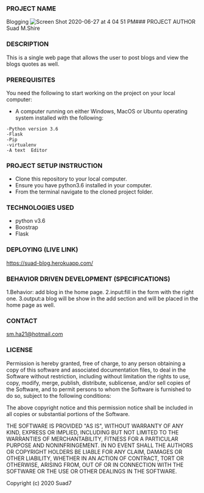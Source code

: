 ### PROJECT NAME
Blogging
![Screen Shot 2020-06-27 at 4 04 51 PM](https://user-images.githubusercontent.com/56633037/85923107-00b74180-b891-11ea-9fed-4acf10bd9e88.png)### PROJECT AUTHOR
Suad M.Shire
### DESCRIPTION
This is a single web page that allows the user to post blogs and view the blogs quotes as well.
### PREREQUISITES
You need the following to start working on the project on your local computer:
* A computer running on either Windows, MacOS or Ubuntu operating system installed with the following:

```
-Python version 3.6
-Flask
-Pip
-virtualenv
-A text  Editor

```
### PROJECT SETUP INSTRUCTION
- Clone this repository to your local computer.
- Ensure you have python3.6 installed in your computer.
- From the terminal navigate to the cloned project folder.
### TECHNOLOGIES USED
- python v3.6
 - Boostrap
 - Flask
 ### DEPLOYING (LIVE LINK)
 https://suad-blog.herokuapp.com/

 ### BEHAVIOR DRIVEN DEVELOPMENT (SPECIFICATIONS)
 1.Behavior:
 add blog in the home page.
 2.input:fill in the form with the right one.
 3.output:a blog will be show in the add section and will be placed in the home page as well.
 ### CONTACT 
sm.ha21@hotmail.com
### LICENSE 
Permission is hereby granted, free of charge, to any person obtaining a copy of this software and associated documentation files, to deal in the Software without restriction, including without limitation the rights to use, copy, modify, merge, publish, distribute, sublicense, and/or sell copies of the Software, and to permit persons to whom the Software is furnished to do so, subject to the following conditions:

The above copyright notice and this permission notice shall be included in all copies or substantial portions of the Software.

THE SOFTWARE IS PROVIDED "AS IS", WITHOUT WARRANTY OF ANY KIND, EXPRESS OR IMPLIED, INCLUDING BUT NOT LIMITED TO THE WARRANTIES OF MERCHANTABILITY, FITNESS FOR A PARTICULAR PURPOSE AND NONINFRINGEMENT. IN NO EVENT SHALL THE AUTHORS OR COPYRIGHT HOLDERS BE LIABLE FOR ANY CLAIM, DAMAGES OR OTHER LIABILITY, WHETHER IN AN ACTION OF CONTRACT, TORT OR OTHERWISE, ARISING FROM, OUT OF OR IN CONNECTION WITH THE SOFTWARE OR THE USE OR OTHER DEALINGS IN THE SOFTWARE.

Copyright (c) 2020 Suad7






